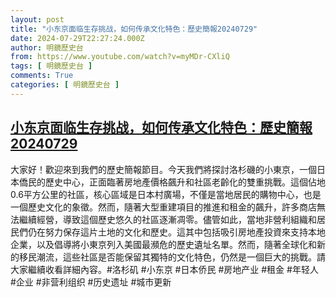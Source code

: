 ```yaml
---
layout: post
title: "小东京面临生存挑战，如何传承文化特色：歷史簡報20240729"
date: 2024-07-29T22:27:24.000Z
author: 明鏡歷史台
from: https://www.youtube.com/watch?v=myMDr-CXliQ
tags: [ 明鏡歷史台 ]
comments: True
categories: [ 明鏡歷史台 ]
---
```

<!--1722292044000-->
[小东京面临生存挑战，如何传承文化特色：歷史簡報20240729](https://www.youtube.com/watch?v=myMDr-CXliQ)
------

<div>
大家好！歡迎來到我們的歷史簡報節目。今天我們將探討洛杉磯的小東京，一個日本僑民的歷史中心，正面臨著房地產價格飆升和社區老齡化的雙重挑戰。這個佔地0.6平方公里的社區，核心區域是日本村廣場，不僅是當地居民的購物中心，也是一個歷史文化的象徵。然而，隨著大型重建項目的推進和租金的飆升，許多商店無法繼續經營，導致這個歷史悠久的社區逐漸凋零。儘管如此，當地非營利組織和居民們仍在努力保存這片土地的文化和歷史。這其中包括吸引房地產投資來支持本地企業，以及倡導將小東京列入美國最瀕危的歷史遺址名單。然而，隨著全球化和新的移民潮流，這些社區是否能保留其獨特的文化特色，仍然是一個巨大的挑戰。請大家繼續收看詳細內容。#洛杉矶 #小东京 #日本侨民 #房地产业 #租金 #年轻人 #企业 #非营利组织 #历史遗址 #城市更新
</div>

